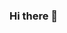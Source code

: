 ### Hi there 👋

<!--
**Kin9Jon9/Kin9Jon9** is a ✨ _special_ ✨ repository because its `README.md` (this file) appears on your GitHub profile.

![Github Stats](https://github-readme-stats.vercel.app/api?username=Kin9Jon9&show_icons=true)
